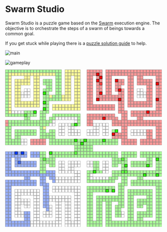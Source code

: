 # Swarm Studio

Swarm Studio is a puzzle game based on the [Swarm](https://github.com/speedyjeff/swarm) execution engine.  The objective is to orchestrate the steps of a swarm of beings towards a common goal.

If you get stuck while playing there is a [puzzle solution guide](https://github.com/speedyjeff/swarmstudio/blob/master/puzzles.md) to help.

![main](https://github.com/speedyjeff/swarmstudio/blob/master/swarmstudio/Assets/main.gif)

![gameplay](https://github.com/speedyjeff/swarmstudio/blob/master/swarmstudio/Assets/gameplay.gif)

![battle](https://github.com/speedyjeff/swarmstudio/blob/master/swarmstudio/Assets/screen3.png)